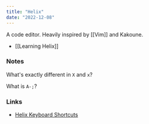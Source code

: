 ```yaml
---
title: "Helix"
date: "2022-12-08"
---
```


A code editor. Heavily inspired by [[Vim]] and Kakoune.

- [[Learning Helix]]

### Notes
What's exactly different in `X` and `x`?

What is `A-;`?

### Links
- [Helix Keyboard Shortcuts](https://cheatography.com/hiddenmonkey/cheat-sheets/helix/)